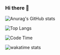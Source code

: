 ### Hi there 👋

<!--
**EndoraY123uan/EndoraY123uan** is a ✨ _special_ ✨ repository because its `README.md` (this file) appears on your GitHub profile.

Here are some ideas to get you started:

- 🔭 I’m currently working on ...
- 🌱 I’m currently learning ...
- 👯 I’m looking to collaborate on ...
- 🤔 I’m looking for help with ...
- 💬 Ask me about ...
- 📫 How to reach me: ...
- 😄 Pronouns: ...
- ⚡ Fun fact: ...
-->


![Anurag's GitHub stats](https://github-readme-stats.vercel.app/api?username=EndoraY123uan&count_private=true&show_icons=true) 

![Top Langs](https://github-readme-stats.vercel.app/api/top-langs/?username=EndoraY123uan&layout=compact&langs_count=10) 

![Code Time](https://img.shields.io/endpoint?style=flat&url=https://codetime-api.datreks.com/badge/1664?logoColor=white%26project=%26recentMS=0%26showProject=false) 

![wakatime stats](https://github-readme-stats.vercel.app/api/wakatime?username=EndoraY123uan)

